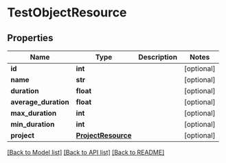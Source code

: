 # TestObjectResource

## Properties
Name | Type | Description | Notes
------------ | ------------- | ------------- | -------------
**id** | **int** |  | [optional] 
**name** | **str** |  | [optional] 
**duration** | **float** |  | [optional] 
**average_duration** | **float** |  | [optional] 
**max_duration** | **int** |  | [optional] 
**min_duration** | **int** |  | [optional] 
**project** | [**ProjectResource**](ProjectResource.md) |  | [optional] 

[[Back to Model list]](../README.md#documentation-for-models) [[Back to API list]](../README.md#documentation-for-api-endpoints) [[Back to README]](../README.md)


